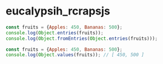# eucalypsih_rcrapsjs

```javascript
const fruits = {Apples: 450, Bananas: 500};
console.log(Object.entries(fruits));
console.log(Object.fromEntries(Object.entries(fruits)));

```
```javascript
const fruits = {Apples: 450, Bananas: 500};
console.log(Object.values(fruits)); // [ 450, 500 ]
```
